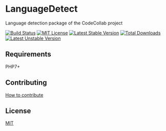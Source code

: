 # LanguageDetect
Language detection package of the CodeCollab project

[![Build Status](https://travis-ci.org/CodeCollab/LanguageDetect.svg?branch=master)](https://travis-ci.org/CodeCollab/LanguageDetect) [![MIT License](https://img.shields.io/badge/license-MIT-blue.svg)](mit) [![Latest Stable Version](https://poser.pugx.org/codecollab/languagedetect/v/stable)](https://packagist.org/packages/codecollab/languagedetect) [![Total Downloads](https://poser.pugx.org/codecollab/languagedetect/downloads)](https://packagist.org/packages/codecollab/languagedetect) [![Latest Unstable Version](https://poser.pugx.org/codecollab/languagedetect/v/unstable)](https://packagist.org/packages/codecollab/languagedetect)

## Requirements

PHP7+

## Contributing

[How to contribute][contributing]

## License

[MIT][mit]

[contributing]: https://github.com/CodeCollab/Contributing/blob/master/CONTRIBUTING.md
[mit]: http://spdx.org/licenses/MIT
